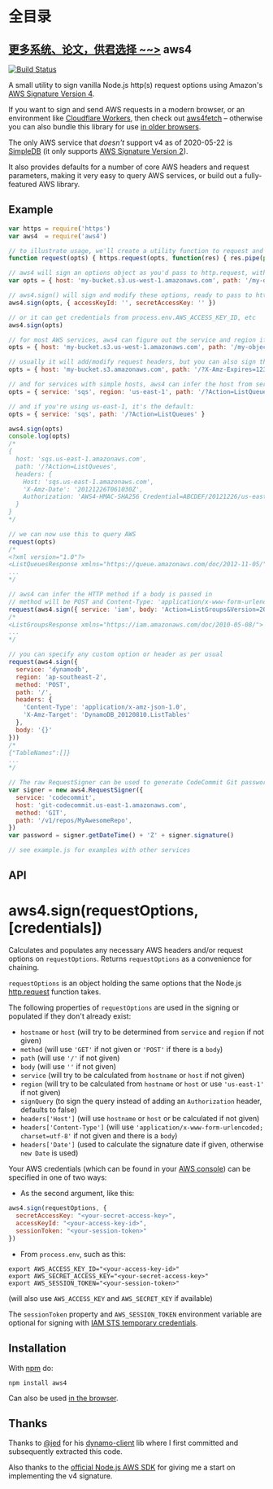 # 全目录

[更多系统、论文，供君选择 ~~>](https://www.yuque.com/wisebit/blog)
aws4
----

[![Build Status](https://api.travis-ci.org/mhart/aws4.png?branch=master)](https://travis-ci.org/github/mhart/aws4)

A small utility to sign vanilla Node.js http(s) request options using Amazon's
[AWS Signature Version 4](https://docs.aws.amazon.com/general/latest/gr/signature-version-4.html).

If you want to sign and send AWS requests in a modern browser, or an environment like [Cloudflare Workers](https://developers.cloudflare.com/workers/), then check out [aws4fetch](https://github.com/mhart/aws4fetch) – otherwise you can also bundle this library for use [in older browsers](./browser).

The only AWS service that *doesn't* support v4 as of 2020-05-22 is
[SimpleDB](https://docs.aws.amazon.com/AmazonSimpleDB/latest/DeveloperGuide/SDB_API.html)
(it only supports [AWS Signature Version 2](https://github.com/mhart/aws2)).

It also provides defaults for a number of core AWS headers and
request parameters, making it very easy to query AWS services, or
build out a fully-featured AWS library.

Example
-------

```javascript
var https = require('https')
var aws4  = require('aws4')

// to illustrate usage, we'll create a utility function to request and pipe to stdout
function request(opts) { https.request(opts, function(res) { res.pipe(process.stdout) }).end(opts.body || '') }

// aws4 will sign an options object as you'd pass to http.request, with an AWS service and region
var opts = { host: 'my-bucket.s3.us-west-1.amazonaws.com', path: '/my-object', service: 's3', region: 'us-west-1' }

// aws4.sign() will sign and modify these options, ready to pass to http.request
aws4.sign(opts, { accessKeyId: '', secretAccessKey: '' })

// or it can get credentials from process.env.AWS_ACCESS_KEY_ID, etc
aws4.sign(opts)

// for most AWS services, aws4 can figure out the service and region if you pass a host
opts = { host: 'my-bucket.s3.us-west-1.amazonaws.com', path: '/my-object' }

// usually it will add/modify request headers, but you can also sign the query:
opts = { host: 'my-bucket.s3.amazonaws.com', path: '/?X-Amz-Expires=12345', signQuery: true }

// and for services with simple hosts, aws4 can infer the host from service and region:
opts = { service: 'sqs', region: 'us-east-1', path: '/?Action=ListQueues' }

// and if you're using us-east-1, it's the default:
opts = { service: 'sqs', path: '/?Action=ListQueues' }

aws4.sign(opts)
console.log(opts)
/*
{
  host: 'sqs.us-east-1.amazonaws.com',
  path: '/?Action=ListQueues',
  headers: {
    Host: 'sqs.us-east-1.amazonaws.com',
    'X-Amz-Date': '20121226T061030Z',
    Authorization: 'AWS4-HMAC-SHA256 Credential=ABCDEF/20121226/us-east-1/sqs/aws4_request, ...'
  }
}
*/

// we can now use this to query AWS
request(opts)
/*
<?xml version="1.0"?>
<ListQueuesResponse xmlns="https://queue.amazonaws.com/doc/2012-11-05/">
...
*/

// aws4 can infer the HTTP method if a body is passed in
// method will be POST and Content-Type: 'application/x-www-form-urlencoded; charset=utf-8'
request(aws4.sign({ service: 'iam', body: 'Action=ListGroups&Version=2010-05-08' }))
/*
<ListGroupsResponse xmlns="https://iam.amazonaws.com/doc/2010-05-08/">
...
*/

// you can specify any custom option or header as per usual
request(aws4.sign({
  service: 'dynamodb',
  region: 'ap-southeast-2',
  method: 'POST',
  path: '/',
  headers: {
    'Content-Type': 'application/x-amz-json-1.0',
    'X-Amz-Target': 'DynamoDB_20120810.ListTables'
  },
  body: '{}'
}))
/*
{"TableNames":[]}
...
*/

// The raw RequestSigner can be used to generate CodeCommit Git passwords
var signer = new aws4.RequestSigner({
  service: 'codecommit',
  host: 'git-codecommit.us-east-1.amazonaws.com',
  method: 'GIT',
  path: '/v1/repos/MyAwesomeRepo',
})
var password = signer.getDateTime() + 'Z' + signer.signature()

// see example.js for examples with other services
```

API
---

# aws4.sign(requestOptions, [credentials])

Calculates and populates any necessary AWS headers and/or request
options on `requestOptions`. Returns `requestOptions` as a convenience for chaining.

`requestOptions` is an object holding the same options that the Node.js
[http.request](https://nodejs.org/docs/latest/api/http.html#http_http_request_options_callback)
function takes.

The following properties of `requestOptions` are used in the signing or
populated if they don't already exist:

- `hostname` or `host` (will try to be determined from `service` and `region` if not given)
- `method` (will use `'GET'` if not given or `'POST'` if there is a `body`)
- `path` (will use `'/'` if not given)
- `body` (will use `''` if not given)
- `service` (will try to be calculated from `hostname` or `host` if not given)
- `region` (will try to be calculated from `hostname` or `host` or use `'us-east-1'` if not given)
- `signQuery` (to sign the query instead of adding an `Authorization` header, defaults to false)
- `headers['Host']` (will use `hostname` or `host` or be calculated if not given)
- `headers['Content-Type']` (will use `'application/x-www-form-urlencoded; charset=utf-8'`
  if not given and there is a `body`)
- `headers['Date']` (used to calculate the signature date if given, otherwise `new Date` is used)

Your AWS credentials (which can be found in your
[AWS console](https://portal.aws.amazon.com/gp/aws/securityCredentials))
can be specified in one of two ways:

- As the second argument, like this:

```javascript
aws4.sign(requestOptions, {
  secretAccessKey: "<your-secret-access-key>",
  accessKeyId: "<your-access-key-id>",
  sessionToken: "<your-session-token>"
})
```

- From `process.env`, such as this:

```
export AWS_ACCESS_KEY_ID="<your-access-key-id>"
export AWS_SECRET_ACCESS_KEY="<your-secret-access-key>"
export AWS_SESSION_TOKEN="<your-session-token>"
```

(will also use `AWS_ACCESS_KEY` and `AWS_SECRET_KEY` if available)

The `sessionToken` property and `AWS_SESSION_TOKEN` environment variable are optional for signing
with [IAM STS temporary credentials](https://docs.aws.amazon.com/IAM/latest/UserGuide/id_credentials_temp_use-resources.html).

Installation
------------

With [npm](https://www.npmjs.com/) do:

```
npm install aws4
```

Can also be used [in the browser](./browser).

Thanks
------

Thanks to [@jed](https://github.com/jed) for his
[dynamo-client](https://github.com/jed/dynamo-client) lib where I first
committed and subsequently extracted this code.

Also thanks to the
[official Node.js AWS SDK](https://github.com/aws/aws-sdk-js) for giving
me a start on implementing the v4 signature.
